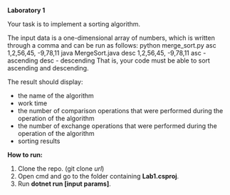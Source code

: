 **Laboratory 1**

Your task is to implement a sorting algorithm. 

The input data is a one-dimensional array of numbers, which is written through a comma and can be run as follows:
python merge_sort.py asc 1,2,56,45, -9,78,11
java MergeSort.java desc 1,2,56,45, -9,78,11
asc - ascending
desc - descending
That is, your code must be able to sort ascending and descending.

The result should display:
* the name of the algorithm
* work time
* the number of comparison operations that were performed during the operation of the algorithm
* the number of exchange operations that were performed during the operation of the algorithm
* sorting results

**How to run:**
1. Clone the repo. (git clone *url*)
2. Open cmd and go to the folder containing **Lab1.csproj**.
3. Run **dotnet run [input params]**.